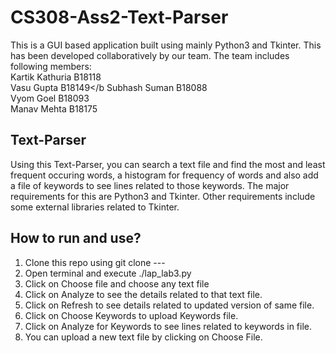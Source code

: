 # CS308-Ass2-Text-Parser
This is a GUI based application built using mainly Python3 and Tkinter. This has been developed collaboratively by our team. The team includes following members: </br>
Kartik Kathuria B18118 </br>
Vasu Gupta B18149</b
Subhash Suman B18088 </br>
Vyom Goel B18093 </br>
Manav Mehta B18175 </br>

## Text-Parser 
Using this Text-Parser, you can search a text file and find the most and least frequent occuring words, a histogram for frequency of words and also add a file of keywords to see lines related to those keywords. 
The major requirements for this are Python3 and Tkinter. Other requirements include some external libraries related to Tkinter. 

## How to run and use?
1. Clone this repo using git clone --- </br>
2. Open terminal and execute ./lap_lab3.py </br>
3. Click on Choose file and choose any text file </br>
4. Click on Analyze to see the details related to that text file. </br>
5. Click on Refresh to see details related to updated version of same file. </br>
6. Click on Choose Keywords to upload Keywords file. </br>
7. Click on Analyze for Keywords to see lines related to keywords in file. </br>
8. You can upload a new text file by clicking on Choose File. 

